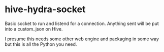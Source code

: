 # hive-hydra-socket

Basic socket to run and listend for a connection. Anything sent will be put into a custom_json on Hive.

I presume this needs some other web engine and packaging in some way but this is all the Python you need.
